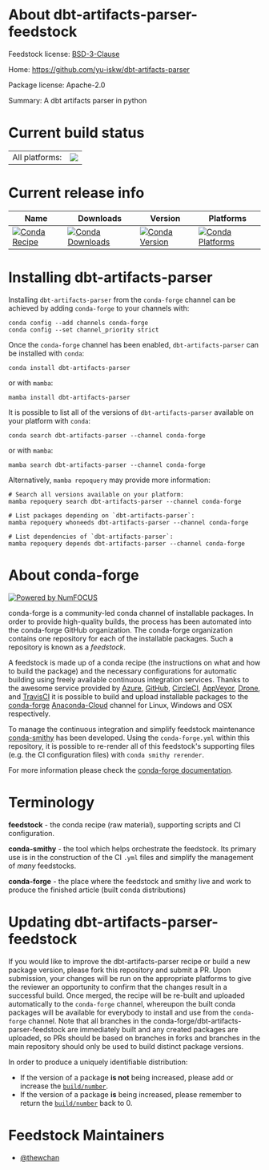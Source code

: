 About dbt-artifacts-parser-feedstock
====================================

Feedstock license: [BSD-3-Clause](https://github.com/conda-forge/dbt-artifacts-parser-feedstock/blob/main/LICENSE.txt)

Home: https://github.com/yu-iskw/dbt-artifacts-parser

Package license: Apache-2.0

Summary: A dbt artifacts parser in python

Current build status
====================


<table><tr><td>All platforms:</td>
    <td>
      <a href="https://dev.azure.com/conda-forge/feedstock-builds/_build/latest?definitionId=18745&branchName=main">
        <img src="https://dev.azure.com/conda-forge/feedstock-builds/_apis/build/status/dbt-artifacts-parser-feedstock?branchName=main">
      </a>
    </td>
  </tr>
</table>

Current release info
====================

| Name | Downloads | Version | Platforms |
| --- | --- | --- | --- |
| [![Conda Recipe](https://img.shields.io/badge/recipe-dbt--artifacts--parser-green.svg)](https://anaconda.org/conda-forge/dbt-artifacts-parser) | [![Conda Downloads](https://img.shields.io/conda/dn/conda-forge/dbt-artifacts-parser.svg)](https://anaconda.org/conda-forge/dbt-artifacts-parser) | [![Conda Version](https://img.shields.io/conda/vn/conda-forge/dbt-artifacts-parser.svg)](https://anaconda.org/conda-forge/dbt-artifacts-parser) | [![Conda Platforms](https://img.shields.io/conda/pn/conda-forge/dbt-artifacts-parser.svg)](https://anaconda.org/conda-forge/dbt-artifacts-parser) |

Installing dbt-artifacts-parser
===============================

Installing `dbt-artifacts-parser` from the `conda-forge` channel can be achieved by adding `conda-forge` to your channels with:

```
conda config --add channels conda-forge
conda config --set channel_priority strict
```

Once the `conda-forge` channel has been enabled, `dbt-artifacts-parser` can be installed with `conda`:

```
conda install dbt-artifacts-parser
```

or with `mamba`:

```
mamba install dbt-artifacts-parser
```

It is possible to list all of the versions of `dbt-artifacts-parser` available on your platform with `conda`:

```
conda search dbt-artifacts-parser --channel conda-forge
```

or with `mamba`:

```
mamba search dbt-artifacts-parser --channel conda-forge
```

Alternatively, `mamba repoquery` may provide more information:

```
# Search all versions available on your platform:
mamba repoquery search dbt-artifacts-parser --channel conda-forge

# List packages depending on `dbt-artifacts-parser`:
mamba repoquery whoneeds dbt-artifacts-parser --channel conda-forge

# List dependencies of `dbt-artifacts-parser`:
mamba repoquery depends dbt-artifacts-parser --channel conda-forge
```


About conda-forge
=================

[![Powered by
NumFOCUS](https://img.shields.io/badge/powered%20by-NumFOCUS-orange.svg?style=flat&colorA=E1523D&colorB=007D8A)](https://numfocus.org)

conda-forge is a community-led conda channel of installable packages.
In order to provide high-quality builds, the process has been automated into the
conda-forge GitHub organization. The conda-forge organization contains one repository
for each of the installable packages. Such a repository is known as a *feedstock*.

A feedstock is made up of a conda recipe (the instructions on what and how to build
the package) and the necessary configurations for automatic building using freely
available continuous integration services. Thanks to the awesome service provided by
[Azure](https://azure.microsoft.com/en-us/services/devops/), [GitHub](https://github.com/),
[CircleCI](https://circleci.com/), [AppVeyor](https://www.appveyor.com/),
[Drone](https://cloud.drone.io/welcome), and [TravisCI](https://travis-ci.com/)
it is possible to build and upload installable packages to the
[conda-forge](https://anaconda.org/conda-forge) [Anaconda-Cloud](https://anaconda.org/)
channel for Linux, Windows and OSX respectively.

To manage the continuous integration and simplify feedstock maintenance
[conda-smithy](https://github.com/conda-forge/conda-smithy) has been developed.
Using the ``conda-forge.yml`` within this repository, it is possible to re-render all of
this feedstock's supporting files (e.g. the CI configuration files) with ``conda smithy rerender``.

For more information please check the [conda-forge documentation](https://conda-forge.org/docs/).

Terminology
===========

**feedstock** - the conda recipe (raw material), supporting scripts and CI configuration.

**conda-smithy** - the tool which helps orchestrate the feedstock.
                   Its primary use is in the construction of the CI ``.yml`` files
                   and simplify the management of *many* feedstocks.

**conda-forge** - the place where the feedstock and smithy live and work to
                  produce the finished article (built conda distributions)


Updating dbt-artifacts-parser-feedstock
=======================================

If you would like to improve the dbt-artifacts-parser recipe or build a new
package version, please fork this repository and submit a PR. Upon submission,
your changes will be run on the appropriate platforms to give the reviewer an
opportunity to confirm that the changes result in a successful build. Once
merged, the recipe will be re-built and uploaded automatically to the
`conda-forge` channel, whereupon the built conda packages will be available for
everybody to install and use from the `conda-forge` channel.
Note that all branches in the conda-forge/dbt-artifacts-parser-feedstock are
immediately built and any created packages are uploaded, so PRs should be based
on branches in forks and branches in the main repository should only be used to
build distinct package versions.

In order to produce a uniquely identifiable distribution:
 * If the version of a package **is not** being increased, please add or increase
   the [``build/number``](https://docs.conda.io/projects/conda-build/en/latest/resources/define-metadata.html#build-number-and-string).
 * If the version of a package **is** being increased, please remember to return
   the [``build/number``](https://docs.conda.io/projects/conda-build/en/latest/resources/define-metadata.html#build-number-and-string)
   back to 0.

Feedstock Maintainers
=====================

* [@thewchan](https://github.com/thewchan/)


